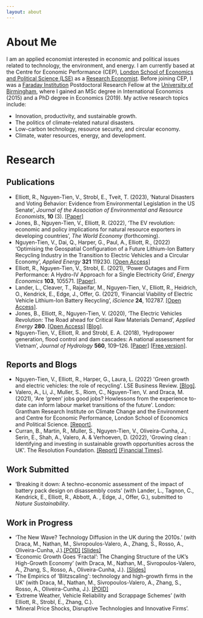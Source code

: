 ```yaml
---
layout: about 
---
```


# About Me
I am an applied economist interested in economic and political issues related to technology, the environment, and energy. I am currently based at the Centre for Economic Performance (CEP), [London School of Economics and Political Science (LSE)](https://www.lse.ac.uk) as a [Research Economist](https://cep.lse.ac.uk/_new/staff/person.asp?id=10783). Before joining CEP, I was a [Faraday Institution](https://faraday.ac.uk/) Postdoctoral Research Fellow at the [University of Birmingham](https://www.birmingham.ac.uk), where I gained an MSc degree in International Economics (2015) and a PhD degree in Economics (2019). My active research topics include:
* Innovation, productivity, and sustainable growth.
* The politics of climate-related natural disasters.
* Low-carbon technology, resource security, and circular economy.
* Climate, water resources, energy, and development.


# Research
## Publications 
* Elliott, R., Nguyen-Tien, V., Strobl, E., Tveit, T. (2023), ‘Natural Disasters and Voting Behavior: Evidence from Environmental Legislation in the US Senate’, *Journal of the Association of Environmental and Resource Economists*, **10** (3). [[Paper]](https://www.journals.uchicago.edu/doi/10.1086/722540)
* Jones, B., Nguyen-Tien, V., Elliott, R. (2022), ‘The EV revolution: economic and policy implications for natural resource exporters in developing countries’,  *The World Economy* (forthcoming).
*	Nguyen-Tien, V., Dai, Q., Harper, G., Paul, A., Elliott, R., (2022) ‘Optimising the Geospatial Configuration of a Future Lithium-Ion Battery Recycling Industry in the Transition to Electric Vehicles and a Circular Economy’, *Applied Energy* **321** 119230.  [[Open Access]](https://www.sciencedirect.com/science/article/pii/S0306261922005943)
* Elliott, R., Nguyen-Tien, V., Strobl, E. (2021), ‘Power Outages and Firm Performance: A Hydro-IV Approach for a Single Electricity Grid’, *Energy Economics* **103**, 105571. [[Paper]](https://www.sciencedirect.com/science/article/pii/S0140988321004436).
* Lander, L., Cleaver, T., Rajaeifar, M., Nguyen-Tien, V., Elliott, R., Heidrich, O., Kendrick, E., Edge, J., Offer, G. (2021), ‘Financial Viability of Electric Vehicle Lithium-Ion Battery Recycling’, *iScience* **24**, 102787. [[Open Access]](https://www.sciencedirect.com/science/article/pii/S2589004221007550).
* Jones, B., Elliott, R., Nguyen-Tien, V. (2020), ‘The Electric Vehicles Revolution:  The Road ahead for Critical Raw Materials Demand’, *Applied Energy* **280**. [[Open Access]](https://www.sciencedirect.com/science/article/pii/S0306261920305845) [[Blog]](https://blog.bham.ac.uk/business-school/2020/12/03/the-electric-vehicle-revolution-will-we-run-out-of-the-critical-materials/).
* Nguyen-Tien, V., Elliott, R. and Strobl, E. A. (2018), ‘Hydropower generation, flood control and dam cascades: A national assessment for Vietnam’, *Journal of Hydrology* **560**, 109–126. [[Paper]](https://doi.org/10.1016/j.jhydrol.2018.02.063) [[Free version]](https://research.birmingham.ac.uk/portal/files/48521145/Nguyen_Tien_et_al_Hydropower_generation_Journal_of_Hydrology_2018.pdf).

## Reports and Blogs 
* Nguyen-Tien, V., Elliott, R., Harper, G., Laura, L. (2022) 'Green growth and electric vehicles: the role of
recycling'. LSE Business Review. [[Blog]](https://blogs.lse.ac.uk/businessreview/2022/07/07/green-growth-and-electric-vehicles-the-role-of-recycling/).
* Valero, A., Li, J., Muller, S., Riom, C., Nguyen-Tien, V. and Draca, M. (2021), 'Are ‘green’ jobs good jobs? Howlessons from the experience to-date can inform labour market transitions of the future'. London: Grantham Research Institute on Climate Change and the Environment and Centre for Economic Performance, London School of Economics and Political Science. [[Report]](https://cep.lse.ac.uk/pubs/download/special/cepsp39.pdf).
* Curran, B., Martin, R., Muller, S., Nguyen-Tien, V., Oliveira-Cunha, J., Serin, E., Shah, A., Valero, A. & Verhoeven, D. (2022), 'Growing clean : Identifying and investing in sustainable growth opportunities across the UK'. The Resolution Foundation. [[Report]](https://economy2030.resolutionfoundation.org/wp-content/uploads/2022/05/Growing_clean.pdf) [[Financial Times]](https://www.ft.com/content/4066afc1-aa57-4343-8f83-d2e7efb57d95?shareType=nongift).

## Work Submitted
* ‘Breaking it down: A techno-economic assessment of the impact of battery pack design on disassembly costs’ (with Lander, L.,  Tagnon, C., Kendrick, E., Elliott, R.,  Abbott, A. , Edge, J., Offer, G.), submitted to *Nature Sustainability*.

 
## Work in Progress
*	‘The New Wave? Technology Diffusion in the UK during the 2010s.’ (with Draca, M., Nathan, M., Sivropoulos-Valero, A., Zhang, S., Rosso, A., Oliveira-Cunha, J.).[[POID]](https://poid.lse.ac.uk/events/past-research-seminars.asp) [[Slides]](https://warwick.ac.uk/fac/soc/economics/staff/mdraca/new_wave_3.pdf)
*	‘Economic Growth Goes ‘Fractal’: The Changing Structure of the UK’s High-Growth Economy’ (with Draca, M., Nathan, M., Sivropoulos-Valero, A., Zhang, S., Rosso, A., Oliveira-Cunha, J.).  [[Slides]](https://escoe-website.s3.amazonaws.com/wp-content/uploads/2022/10/14104446/Session-1-Measurement.pdf)
*	‘The Empirics of 'Blitzscaling': technology and high-growth firms in the UK’ (with Draca, M., Nathan, M., Sivropoulos-Valero, A., Zhang, S., Rosso, A., Oliveira-Cunha, J.). [[POID]](https://poid.lse.ac.uk/events/past-research-seminars.asp)
*	‘Extreme Weather, Vehicle Reliability and Scrappage Schemes’ (with Elliott, R., Strobl, E., Zhang, C.).
*	‘Mineral Price Shocks, Disruptive Technologies and Innovative Firms’.

